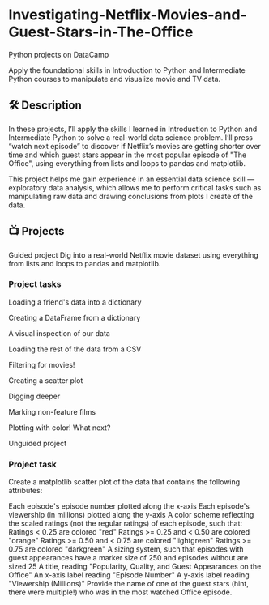 # Investigating-Netflix-Movies-and-Guest-Stars-in-The-Office
Python projects on DataCamp

Apply the foundational skills in Introduction to Python and Intermediate Python courses to manipulate and visualize movie and TV data.

## 🛠️ Description
In these projects, I’ll apply the skills I learned in Introduction to Python and Intermediate Python to solve a real-world data science problem. I’ll press “watch next episode” to discover if Netflix’s movies are getting shorter over time and which guest stars appear in the most popular episode of "The Office", using everything from lists and loops to pandas and matplotlib.

This project helps me gain experience in an essential data science skill — exploratory data analysis, which allows me to perform critical tasks such as manipulating raw data and drawing conclusions from plots I create of the data.

## 📺 Projects
Guided project
Dig into a real-world Netflix movie dataset using everything from lists and loops to pandas and matplotlib.

### Project tasks

Loading a friend's data into a dictionary

Creating a DataFrame from a dictionary

A visual inspection of our data

Loading the rest of the data from a CSV

Filtering for movies!

Creating a scatter plot

Digging deeper

Marking non-feature films

Plotting with color!
What next?

Unguided project
### Project task
Create a matplotlib scatter plot of the data that contains the following attributes:

Each episode's episode number plotted along the x-axis
Each episode's viewership (in millions) plotted along the y-axis
A color scheme reflecting the scaled ratings (not the regular ratings) of each episode, such that:
Ratings < 0.25 are colored "red"
Ratings >= 0.25 and < 0.50 are colored "orange"
Ratings >= 0.50 and < 0.75 are colored "lightgreen"
Ratings >= 0.75 are colored "darkgreen"
A sizing system, such that episodes with guest appearances have a marker size of 250 and episodes without are sized 25
A title, reading "Popularity, Quality, and Guest Appearances on the Office"
An x-axis label reading "Episode Number"
A y-axis label reading "Viewership (Millions)"
Provide the name of one of the guest stars (hint, there were multiple!) who was in the most watched Office episode.
